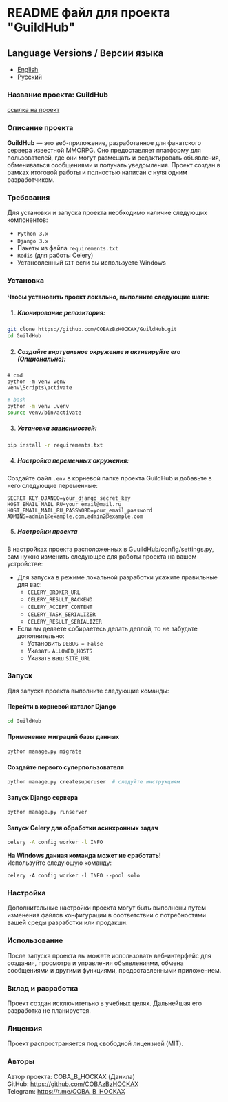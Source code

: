 # README файл для проекта "GuildHub"
## Language Versions / Версии языка
- [English](README.md)
- [Русский](README_ru.md)

### Название проекта: GuildHub
[ссылка на проект](https://github.com/COBAzBzHOCKAX/GuildHub "ссылка на проект")

### Описание проекта
**GuildHub** — это веб-приложение, разработанное для фанатского сервера известной MMORPG. Оно предоставляет платформу для пользователей, где они могут размещать и редактировать объявления, обмениваться сообщениями и получать уведомления. Проект создан в рамках итоговой работы и полностью написан с нуля одним разработчиком.

### Требования
Для установки и запуска проекта необходимо наличие следующих компонентов:
- `Python 3.x`
- `Django 3.x`
- Пакеты из файла `requirements.txt`
- `Redis` (для работы Celery)
- Установленный `GIT` если вы используете Windows

### Установка
#### Чтобы установить проект локально, выполните следующие шаги:
1. ##### Клонирование репозитория:
```bash
git clone https://github.com/COBAzBzHOCKAX/GuildHub.git
cd GuildHub
```

2. ##### Создайте виртуальное окружение и активируйте его (Опционально):
```shell
# cmd
python -m venv venv
venv\Scripts\activate
```
```bash
# bash
python -m venv .venv
source venv/bin/activate
```

3. ##### Установка зависимостей:
```bash
pip install -r requirements.txt
```

4. ##### Настройка переменных окружения:
Создайте файл `.env` в корневой папке проекта GuildHub и добавьте в него следующие переменные:
```
SECRET_KEY_DJANGO=your_django_secret_key
HOST_EMAIL_MAIL_RU=your_email@mail.ru
HOST_EMAIL_MAIL_RU_PASSWORD=your_email_password
ADMINS=admin1@example.com,admin2@example.com
```

5. ##### Настройки проекта
В настройках проекта расположенных в GuuildHub/config/settings.py, вам нужно изменить следующее для работы проекта на вашем устройстве:
 - Для запуска в режиме локальной разработки укажите правильные для вас:
	- `CELERY_BROKER_URL`
	- `CELERY_RESULT_BACKEND`
	- `CELERY_ACCEPT_CONTENT`
	- `CELERY_TASK_SERIALIZER`
	- `CELERY_RESULT_SERIALIZER`
 - Если вы делаете собираетесь делать деплой, то не забудьте дополнительно:
	- Установить `DEBUG = False`
	- Указать `ALLOWED_HOSTS`
	- Указать ваш `SITE_URL`

### Запуск
Для запуска проекта выполните следующие команды:
#### Перейти в корневой каталог Django
```bash
cd GuildHub
```

#### Применение миграций базы данных
```bash
python manage.py migrate
```

#### Создайте первого суперпользователя
```bash
python manage.py createsuperuser  # следуйте инструкциям
```

#### Запуск Django сервера
```bash
python manage.py runserver
```

#### Запуск Celery для обработки асинхронных задач
```bash
celery -A config worker -l INFO
```
**На Windows данная команда может не сработать!**\
Используйте следующую команду:
```shell
celery -A config worker -l INFO --pool solo
```

### Настройка
Дополнительные настройки проекта могут быть выполнены путем изменения файлов конфигурации в соответствии с потребностями вашей среды разработки или продакшн.

### Использование
После запуска проекта вы можете использовать веб-интерфейс для создания, просмотра и управления объявлениями, обмена сообщениями и другими функциями, предоставленными приложением.

### Вклад и разработка
Проект создан исключительно в учебных целях. Дальнейшая его разработка не планируется.

### Лицензия
Проект распространяется под свободной лицензией (MIT).

### Авторы
Автор проекта: COBA_B_HOCKAX (Данила)\
GitHub: https://github.com/COBAzBzHOCKAX \
Telegram: https://t.me/COBA_B_HOCKAX
